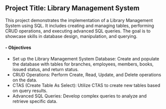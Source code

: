 ## Project Title: Library Management System

This project demonstrates the implementation of a Library Management System using SQL. 
It includes creating and managing tables, performing CRUD operations, and executing advanced SQL queries. 
The goal is to showcase skills in database design, manipulation, and querying.

#### - Objectives
- Set up the Library Management System Database: Create and populate the database with tables for branches, employees, members, books, issued status, and return status.
- CRUD Operations: Perform Create, Read, Update, and Delete operations on the data.
- CTAS (Create Table As Select): Utilize CTAS to create new tables based on query results.
- Advanced SQL Queries: Develop complex queries to analyze and retrieve specific data.
